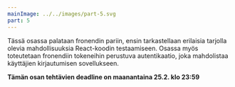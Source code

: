 ```yaml
---
mainImage: ../../images/part-5.svg
part: 5
---
```


<div class="intro">

Tässä osassa palataan fronendin pariin, ensin tarkastellaan erilaisia tarjolla olevia mahdollisuuksia React-koodin testaamiseen. Osassa myös toteutetaan fronendiin tokeneihin perustuva autentikaatio, joka mahdolistaa käyttäjien kirjautumisen sovellukseen.

**Tämän osan tehtävien deadline on maanantaina 25.2. klo 23:59**

</div>
